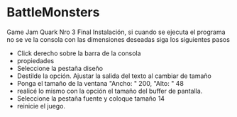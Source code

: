 # BattleMonsters
Game Jam Quark Nro 3  Final
Instalación, si cuando se ejecuta el programa no se ve la consola con las dimensiones deseadas siga los siguientes pasos
* Click derecho sobre la barra de la consola
* propiedades
* Seleccione la pestaña diseño
* Destilde la opción. Ajustar la salida del texto al cambiar de tamaño 
* Ponga el tamaño de la ventana "Ancho: " 200, "Alto: " 48
* realicé lo mismo con la opción el tamaño del buffer de pantalla.
* Seleccione la pestaña fuente y coloque tamaño 14
* reinicie el juego.

